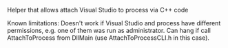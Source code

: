 Helper that allows attach Visual Studio to process via C++ code

Known limitations:
Doesn't work if Visual Studio and process have different permissions, e.g. one of them was run as administrator.
Can hang if call AttachToProcess from DllMain (use AttachToProcessCLI.h in this case).
